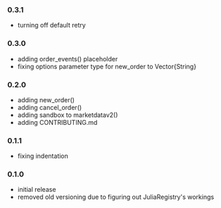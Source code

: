 ### 0.3.1

* turning off default retry

### 0.3.0

* adding order_events() placeholder
* fixing options parameter type for new_order to Vector{String}

### 0.2.0

* adding new_order()
* adding cancel_order()
* adding sandbox to marketdatav2()
* adding CONTRIBUTING.md

### 0.1.1

* fixing indentation

### 0.1.0

* initial release
* removed old versioning due to figuring out JuliaRegistry's workings